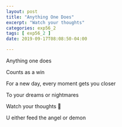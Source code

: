 ```yaml
---
layout: post
title: "Anything One Does"
excerpt: "Watch your thoughts"
categories: exp56_2
tags: [ exp56_2 ]
date: 2019-09-17T08:08:50-04:00

---
```


Anything one does

Counts as a win

For a new day,  every moment gets you closer

To your dreams or nightmares

Watch your thoughts 💭

U either feed the angel or demon
